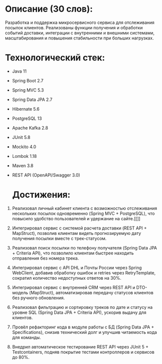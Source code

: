 # **Описание (30 слов):**  

Разработка и поддержка микросервисного сервиса для отслеживания посылок клиентов. Реализованы функции получения и обработки событий доставки, интеграции с внутренними и внешними системами, масштабирования и повышения стабильности при больших нагрузках.

# **Технологический стек:**

- Java 11
    
- Spring Boot 2.7
    
- Spring MVC 5.3
    
- Spring Data JPA 2.7
    
- Hibernate 5.6
    
- PostgreSQL 13
    
- Apache Kafka 2.8
    
- JUnit 5.8
    
- Mockito 4.0
    
- Lombok 1.18
    
- Maven 3.8
    
- REST API (OpenAPI/Swagger 3.0)

  # Достижения:
  
1. Реализовал личный кабинет клиента с возможностью отслеживания нескольких посылок одновременно (Spring MVC + PostgreSQL), что повысило удобство пользователей и удержание на сайте.[[]]

2. Интегрировал сервис с системой расчета доставки (REST API + MapStruct), позволив клиентам видеть прогнозируемую дату получения посылки вместе с трек-статусом.

3. Реализовал поиск посылки по телефону получателя (Spring Data JPA + Criteria API), что позволило клиентам быстрее находить отправления без номера трека.

4. Интегрировал сервис с API DHL и Почты России через Spring WebClient, добавив обработку ошибок и retries через RetryTemplate, сократил количество недоступных ответов на 30%.

5. Интегрировал сервис с внутренней CRM через REST API и DTO-модель (MapStruct), автоматизировав передачу статусов клиентов без ручного обновления.

6. Реализовал фильтрацию и сортировку треков по дате и статусу на уровне SQL (Spring Data JPA + Criteria API), ускорив выдачу для клиентов.

7. Провёл рефакторинг кода в модуле работы с БД (Spring Data JPA + Specifications), снизив технический долг и улучшив читаемость кода для команды.

8. Внедрил автоматическое тестирование REST API через JUnit 5 + Testcontainers, подняв покрытие тестами контроллеров и сервисов до 80%.

